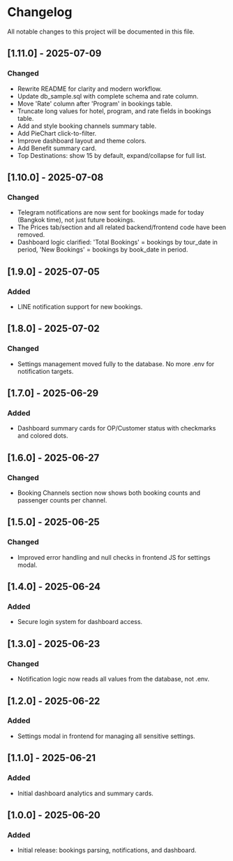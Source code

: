 # Changelog

All notable changes to this project will be documented in this file.

## [1.11.0] - 2025-07-09
### Changed
- Rewrite README for clarity and modern workflow.
- Update db_sample.sql with complete schema and rate column.
- Move 'Rate' column after 'Program' in bookings table.
- Truncate long values for hotel, program, and rate fields in bookings table.
- Add and style booking channels summary table.
- Add PieChart click-to-filter.
- Improve dashboard layout and theme colors.
- Add Benefit summary card.
- Top Destinations: show 15 by default, expand/collapse for full list.

## [1.10.0] - 2025-07-08
### Changed
- Telegram notifications are now sent for bookings made for today (Bangkok time), not just future bookings.
- The Prices tab/section and all related backend/frontend code have been removed.
- Dashboard logic clarified: 'Total Bookings' = bookings by tour_date in period, 'New Bookings' = bookings by book_date in period.

## [1.9.0] - 2025-07-05
### Added
- LINE notification support for new bookings.

## [1.8.0] - 2025-07-02
### Changed
- Settings management moved fully to the database. No more .env for notification targets.

## [1.7.0] - 2025-06-29
### Added
- Dashboard summary cards for OP/Customer status with checkmarks and colored dots.

## [1.6.0] - 2025-06-27
### Changed
- Booking Channels section now shows both booking counts and passenger counts per channel.

## [1.5.0] - 2025-06-25
### Changed
- Improved error handling and null checks in frontend JS for settings modal.

## [1.4.0] - 2025-06-24
### Added
- Secure login system for dashboard access.

## [1.3.0] - 2025-06-23
### Changed
- Notification logic now reads all values from the database, not .env.

## [1.2.0] - 2025-06-22
### Added
- Settings modal in frontend for managing all sensitive settings.

## [1.1.0] - 2025-06-21
### Added
- Initial dashboard analytics and summary cards.

## [1.0.0] - 2025-06-20
### Added
- Initial release: bookings parsing, notifications, and dashboard. 